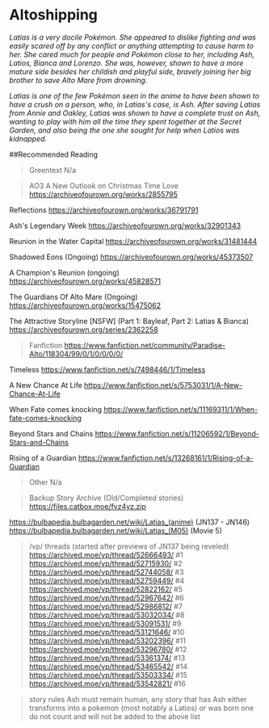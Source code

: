 # Altoshipping

*Latias is a very docile Pokémon. She appeared to dislike fighting and was easily scared off by any conflict or anything attempting to cause harm to her. She cared much for people and Pokémon close to her, including Ash, Latios, Bianca and Lorenzo. She was, however, shown to have a more mature side besides her childish and playful side, bravely joining her big brother to save Alto Mare from drowning.*

*Latias is one of the few Pokémon seen in the anime to have been shown to have a crush on a person, who, in Latias's case, is Ash. After saving Latias from Annie and Oakley, Latias was shown to have a complete trust on Ash, wanting to play with him all the time they spent together at the Secret Garden, and also being the one she sought for help when Latios was kidnapped.*

##Recommended Reading
>Greentext
N/a

>AO3
A New Outlook on Christmas Time Love
https://archiveofourown.org/works/2855795

Reflections
https://archiveofourown.org/works/36791791

Ash's Legendary Week
https://archiveofourown.org/works/32901343

Reunion in the Water Capital
https://archiveofourown.org/works/31481444

Shadowed Eons (Ongoing)
https://archiveofourown.org/works/45373507

A Champion's Reunion (ongoing)
https://archiveofourown.org/works/45828571

The Guardians Of Alto Mare (Ongoing)
https://archiveofourown.org/works/15475062

The Attractive Storyline [NSFW] (Part 1: Bayleaf, Part 2: Latias & Bianca)
https://archiveofourown.org/series/2362258

>Fanfiction
https://www.fanfiction.net/community/Paradise-Alto/118304/99/0/1/0/0/0/0/

Timeless
https://www.fanfiction.net/s/7498446/1/Timeless

A New Chance At Life
https://www.fanfiction.net/s/5753031/1/A-New-Chance-At-Life

When Fate comes knocking
https://www.fanfiction.net/s/11169311/1/When-fate-comes-knocking

Beyond Stars and Chains
https://www.fanfiction.net/s/11206592/1/Beyond-Stars-and-Chains

Rising of a Guardian
https://www.fanfiction.net/s/13268161/1/Rising-of-a-Guardian

>Other
N/a

>Backup Story Archive (Old/Completed stories)
https://files.catbox.moe/fvz4yz.zip

https://bulbapedia.bulbagarden.net/wiki/Latias_(anime) (JN137 - JN146)
https://bulbapedia.bulbagarden.net/wiki/Latias_(M05) (Movie 5)

>/vp/ threads (started after previews of JN137 being reveled)
https://archived.moe/vp/thread/52666493/	#1
https://archived.moe/vp/thread/52715930/	#2
https://archived.moe/vp/thread/52744058/	#3
https://archived.moe/vp/thread/52759449/	#4
https://archived.moe/vp/thread/52822162/	#5
https://archived.moe/vp/thread/52967642/	#6
https://archived.moe/vp/thread/52986812/	#7
https://archived.moe/vp/thread/53032034/	#8
https://archived.moe/vp/thread/53091531/	#9
https://archived.moe/vp/thread/53121646/	#10
https://archived.moe/vp/thread/53202396/	#11
https://archived.moe/vp/thread/53296780/	#12
https://archived.moe/vp/thread/53361374/	#13
https://archived.moe/vp/thread/53465542/	#14
https://archived.moe/vp/thread/53503334/	#15
https://archived.moe/vp/thread/53542821/	#16

>story rules
Ash must remain human, any story that has Ash either transforms into a pokemon (most notably a Latios) or was born one do not count and will not be added to the above list
